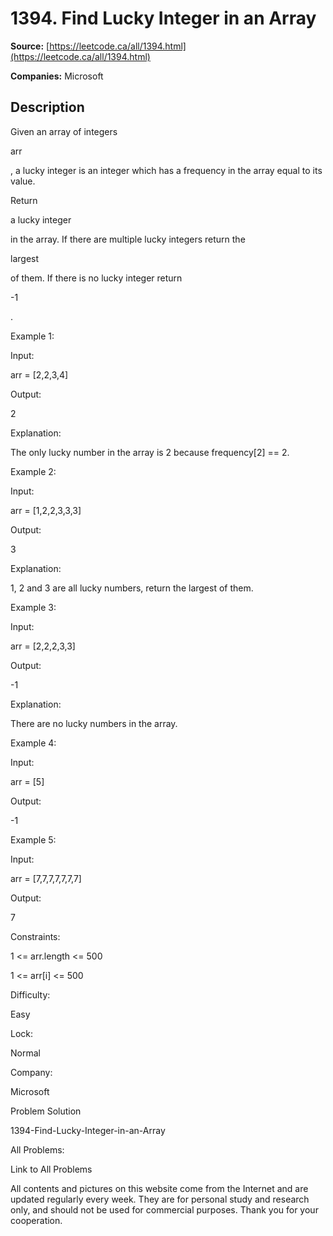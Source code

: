 # 1394. Find Lucky Integer in an Array

**Source:** [https://leetcode.ca/all/1394.html](https://leetcode.ca/all/1394.html)

**Companies:** Microsoft

## Description

Given an array of integers

arr

, a lucky integer is an integer which has
            a frequency in the array equal to its value.

Return

a lucky integer

in the array. If there are multiple lucky integers
                return the

largest

of them. If there is no lucky integer
                return

-1

.

Example 1:

Input:

arr = [2,2,3,4]

Output:

2

Explanation:

The only lucky number in the array is 2 because frequency[2] == 2.

Example 2:

Input:

arr = [1,2,2,3,3,3]

Output:

3

Explanation:

1, 2 and 3 are all lucky numbers, return the largest of them.

Example 3:

Input:

arr = [2,2,2,3,3]

Output:

-1

Explanation:

There are no lucky numbers in the array.

Example 4:

Input:

arr = [5]

Output:

-1

Example 5:

Input:

arr = [7,7,7,7,7,7,7]

Output:

7

Constraints:

1 <= arr.length <= 500

1 <= arr[i] <= 500

Difficulty:

Easy

Lock:

Normal

Company:

Microsoft

Problem Solution

1394-Find-Lucky-Integer-in-an-Array

All Problems:

Link to All Problems

All contents and pictures on this website come from the Internet and are updated regularly every week. They are for personal study and research only, and should not be used for commercial purposes. Thank you for your cooperation.

